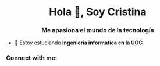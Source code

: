<h1 align="center">Hola 👋, Soy Cristina</h1>
<h3 align="center">Me apasiona el mundo de la tecnología</h3>

- 🔭 Estoy estudiando **Ingenieria informatica en la UOC**

<h3 align="left">Connect with me:</h3>
<p align="left">
</p>
